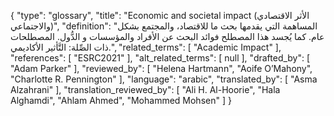{
    "type": "glossary",
    "title": "Economic and societal impact (الأثر الاقتصادي والاجتماعي)",
    "definition": "المساهمة التي يقدمها بحث ما للاقتصاد، والمجتمع بشكل عام.  كما يُجسد هذا المصطلح فوائد البحث عن الأفراد والمؤسسات و الدُّول. المصطلحات ذات الصِّلة: التَّأثير الأكاديمي.",
    "related_terms": [
        "Academic Impact"
    ],
    "references": [
        "ESRC2021"
    ],
    "alt_related_terms": [
        null
    ],
    "drafted_by": [
        "Adam Parker"
    ],
    "reviewed_by": [
        "Helena Hartmann",
        "Aoife O’Mahony",
        "Charlotte R. Pennington"
    ],
    "language": "arabic",
    "translated_by": [
        "Asma Alzahrani"
    ],
    "translation_reviewed_by": [
        "Ali H. Al-Hoorie",
        "Hala Alghamdi",
        "Ahlam Ahmed",
        "Mohammed Mohsen"
    ]
}